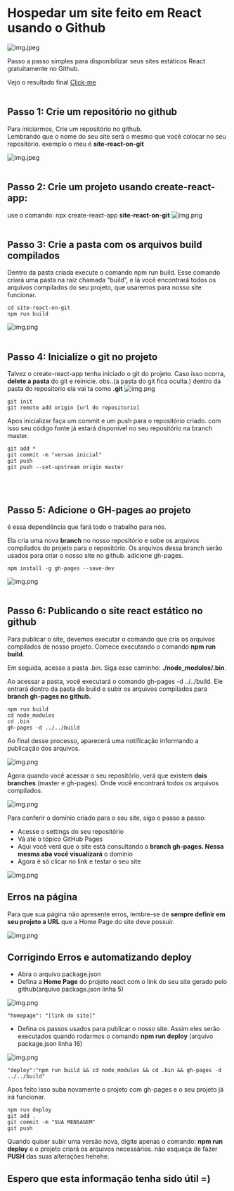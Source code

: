 # Hospedar um site feito em React usando o Github

![img.jpeg](src/imgs/site_react_github.jpeg)

Passo a passo simples para disponibilizar seus sites estáticos React gratuitamente no Github.

Vejo o resultado final [Click-me](https://j0se-luiz.github.io/site-react-on-git/)
<br/><br/>

## Passo 1: Crie um repositório no github

Para iniciarmos, Crie um repositório no github. <br/>
Lembrando que o nome do seu site será o mesmo que você colocar no seu repositório. exemplo o meu é **site-react-on-git**

![img.jpeg](src/imgs/passo-1.jpg)
<br/><br/>

## Passo 2: Crie um projeto usando create-react-app:

use o comando: npx create-react-app **site-react-on-git**
![img.png](src/imgs/passo-2.png)
<br/><br/>

## Passo 3: Crie a pasta com os arquivos build compilados

Dentro da pasta criada execute o comando npm run build. Esse comando criará uma pasta na raiz chamada “build”, e lá você encontrará todos os arquivos compilados do seu projeto, que usaremos para nosso site funcionar.

```shell
cd site-react-on-git
npm run build
```

![img.png](src/imgs/passo-3.png)
<br/><br/>

## Passo 4: Inicialize o git no projeto

Talvez o create-react-app tenha iniciado o git do projeto. Caso isso ocorra, **delete a pasta** do git e reinicie. obs..(a pasta do git fica oculta.)
dentro da pasta do repositorio ela vai ta como **.git**
![img.png](src/imgs/passo-4.png)

```shell
git init
git remote add origin [url do repositorio]
```

Apos inicializar faça um commit e um push para o repositório criado. com isso seu código fonte já estará disponível no seu repositório na branch master.

```shell
git add *
git commit -m "versao inicial"
git push
git push --set-upstream origin master
```

<br/><br/>

## Passo 5: Adicione o GH-pages ao projeto

é essa dependência que fará todo o trabalho para nós.

Ela cria uma nova **branch** no nosso repositório e sobe os arquivos compilados do projeto para o repositório. Os arquivos dessa branch serão usados para criar o nosso site no github. adicione gh-pages.

```shell
npm install -g gh-pages --save-dev
```

![img.png](src/imgs/passo-5.png)
<br/><br/>

## Passo 6: Publicando o site react estático no github

Para publicar o site, devemos executar o comando que cria os arquivos compilados de nosso projeto. Comece executando o comando **npm run build**.

Em seguida, acesse a pasta .bin. Siga esse caminho: **./node_modules/.bin**.

Ao acessar a pasta, você executará o comando gh-pages -d ../../build. Ele entrará dentro da pasta de build e subir os arquivos compilados para **branch gh-pages no github.**

```shell
npm run build
cd node_modules
cd .bin
gh-pages -d ../../build
```

Ao final desse processo, aparecerá uma notificação informando a publicação dos arquivos.

![img.png](src/imgs/passo-6.png)

Agora quando você acessar o seu repositório, verá que existem **dois branches** (master e gh-pages). Onde você encontrará todos os arquivos compilados.

![img.png](src/imgs/passo-6_2.png)

Para conferir o domínio criado para o seu site, siga o passo a passo:

* Acesse o settings do seu repositório 
* Vá até o tópico GitHub Pages
* Aqui você verá que o site está consultando a **branch gh-pages. Nessa mesma aba você visualizará** o domínio 
* Agora é só clicar no link e testar o seu site

![img.png](src/imgs/passo-6_3.png)


## Erros na página
Para que sua página não apresente erros, lembre-se de **sempre definir em seu projeto a URL** que a Home Page do site deve possuir.

![img.png](src/imgs/passo-6_4.png)

## Corrigindo Erros e automatizando deploy
* Abra o arquivo package.json
* Defina a **Home Page** do projeto react com o link do seu site gerado pelo github(arquivo package.json linha 5)

![img.png](src/imgs/passo-6_5.png) 

```shell
"homepage": "[link do site]"
```

* Defina os passos usados para publicar o nosso site. Assim eles serão executados quando rodarmos o comando **npm run deploy** (arquivo package.json linha 16)

![img.png](src/imgs/passo-6_6.png)

```shell
"deploy":"npm run build && cd node_modules && cd .bin && gh-pages -d ../../build"
```

Apos feito isso suba novamente o projeto com gh-pages e o seu projeto já irá funcionar.

```shell
npm run deploy
git add .
git commit -m "SUA MENSAGEM"
git push
```

Quando quiser subir uma versão nova, digite apenas o comando: **npm run deploy** e o projeto criará os arquivos necessários. não esqueça de fazer **PUSH** das suas alterações hehehe. 

## Espero que esta informação tenha sido útil =) 